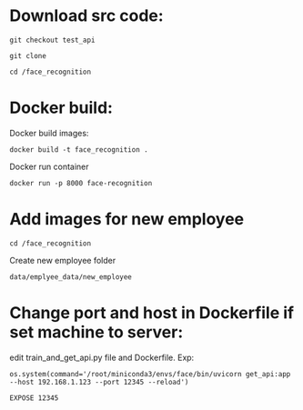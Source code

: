 # Download src code:

```git checkout test_api```

```git clone```

```cd /face_recognition```

# Docker build:

Docker build images:

```docker build -t face_recognition .```
  
Docker run container

```docker run -p 8000 face-recognition```

# Add images for new employee

```cd /face_recognition```

Create new employee folder

```data/emplyee_data/new_employee```

# Change port and host in Dockerfile if set machine to server:
edit train_and_get_api.py file and Dockerfile. Exp:

```os.system(command='/root/miniconda3/envs/face/bin/uvicorn get_api:app --host 192.168.1.123 --port 12345 --reload')```

```EXPOSE 12345```



